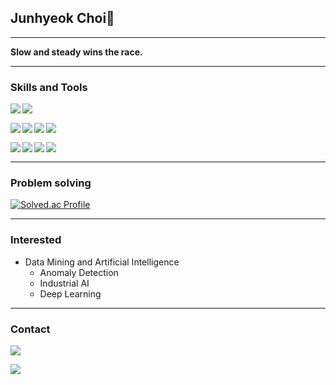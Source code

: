 ## Junhyeok Choi🌱

-----

**Slow and steady wins the race.**

-----

### Skills and Tools

<img align="left" src="https://img.shields.io/badge/Python-3776AB?style=for-the-badge&logo=Python&logoColor=white"> <img align="left" src="https://img.shields.io/badge/C++-00599C?style=for-the-badge&logo=cplusplus&logoColor=white"><br>



<img align="left" src="https://img.shields.io/badge/tensorflow-FF6F00?style=for-the-badge&logo=tensorflow&logoColor=white"><img align="left" src="https://img.shields.io/badge/Pytorch-EE4C2C?style=for-the-badge&logo=Pytorch&logoColor=white"><img align="left" src="https://img.shields.io/badge/Docker-2496ED?style=for-the-badge&logo=Docker&logoColor=white"><img align="left" src="https://img.shields.io/badge/FastAPI-009688?style=for-the-badge&logo=FastAPI&logoColor=white"><br>



<img align="left" src="https://img.shields.io/badge/Linux-FCC624?style=for-the-badge&logo=Linux&logoColor=white"><img align="left" src="https://img.shields.io/badge/Vscode-007ACC?style=for-the-badge&logo=VisualStudioCode&logoColor=white"><img align="left" src="https://img.shields.io/badge/Git-F05032?style=for-the-badge&logo=Git&logoColor=white"><img align="left" src="https://img.shields.io/badge/Github-181717?style=for-the-badge&logo=Github&logoColor=white"><br>



-----

### Problem solving

[![Solved.ac Profile](http://mazassumnida.wtf/api/v2/generate_badge?boj=sxs770)](https://solved.ac/sxs770/)

-----

### Interested

- Data Mining and Artificial Intelligence
  - Anomaly Detection
  - Industrial AI
  - Deep Learning

-----

### Contact

<img src="https://img.shields.io/badge/notion-000000?style=for-the-badge&logo=Notion&logoColor=white&link=https://www.notion.so/Introduction-dced80387a714718889dd8505c520ffd?pvs=4"/><br>

<img src="https://img.shields.io/badge/gmail-EA4335?style=for-the-badge&logo=gmail&logoColor=white&link=mailto:sxs770@gmail.com"/>
